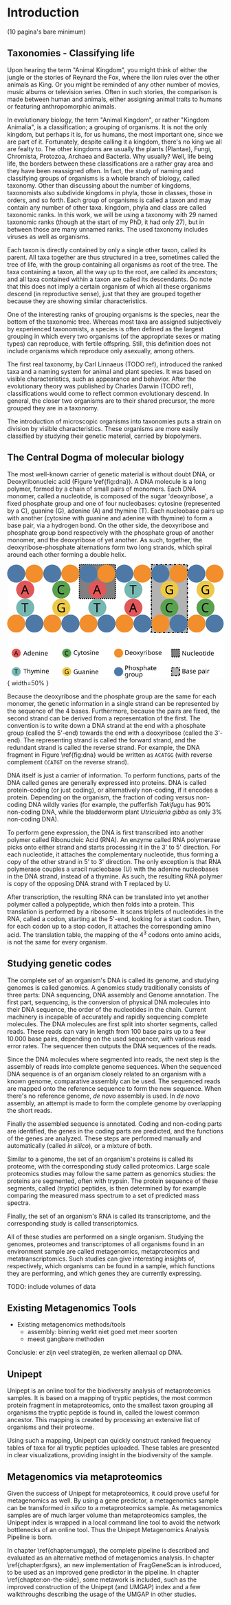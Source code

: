 # Introduction

(10 pagina's bare minimum)

## Taxonomies - Classifying life

Upon hearing the term "Animal Kingdom", you might think of either the
jungle or the stories of Reynard the Fox, where the lion rules over the
other animals as King. Or you might be reminded of any other number of
movies, music albums or television series. Often in such stories, the
comparison is made between human and animals, either assigning animal
traits to humans or featuring anthropomorphic animals.

In evolutionary biology, the term "Animal Kingdom", or rather "Kingdom
Animalia", is a classification; a grouping of organisms. It is not the
only kingdom, but perhaps it is, for us humans, the most important
one, since we are part of it. Fortunately, despite calling it a
kingdom, there's no king we all are fealty to. The other kingdoms are
usually the plants (Plantae), Fungi, Chromista, Protozoa, Archaea and
Bacteria. Why usually? Well, life being life, the borders between these
classifications are a rather gray area and they have been reassigned
often. In fact, the study of naming and classifying groups of organisms
is a whole branch of biology, called taxonomy. Other than discussing
about the number of kingdoms, taxonomists also subdivide kingdoms in
phyla, those in classes, those in orders, and so forth. Each group of
organisms is called a taxon and may contain any number of other taxa.
kingdom, phyla and class are called taxonomic ranks. In this work, we
will be using a taxonomy with 29 named taxonomic ranks (though at the
start of my PhD, it had only 27), but in between those are many unnamed
ranks. The used taxonomy includes viruses as well as organisms.

Each taxon is directly contained by only a single other taxon, called
its parent. All taxa together are thus structured in a tree, sometimes
called the tree of life, with the group containing all organisms as
root of the tree. The taxa containing a taxon, all the way up to the
root, are called its ancestors; and all taxa contained within a taxon
are called its descendants. Do note that this does not imply a certain
organism of which all these organisms descend (in reproductive sense),
just that they are grouped together because they are showing similar
characteristics.

<!-- TODO tekening tree of life? -->

One of the interesting ranks of grouping organisms is the species,
near the bottom of the taxonomic tree. Whereas most taxa are assigned
subjectively by experienced taxonomists, a species is often defined as
the largest grouping in which every two organisms (of the appropriate
sexes or mating types) can reproduce, with fertile offspring. Still,
this definition does not include organisms which reproduce only
asexually, among others.

The first real taxonomy, by Carl Linnaeus (TODO ref), introduced the
ranked taxa and a naming system for animal and plant species. It was
based on visible characteristics, such as appearance and behavior. After
the evolutionary theory was published by Charles Darwin (TODO ref),
classifications would come to reflect common evolutionary descend. In
general, the closer two organisms are to their shared precursor, the
more grouped they are in a taxonomy.

The introduction of microscopic organisms into taxonomies puts a strain
on division by visible characteristics. These organisms are more easily
classified by studying their genetic material, carried by biopolymers.

## The Central Dogma of molecular biology

The most well-known carrier of genetic material is without doubt DNA, or
Deoxyribonucleic acid (Figure \ref{fig:dna}). A DNA molecule is a long
polymer, formed by a chain of small pairs of monomers. Each DNA monomer,
called a nucleotide, is composed of the sugar 'deoxyribose', a fixed
phosphate group and one of four nucleobases: cytosine (represented by a
C), guanine (G), adenine (A) and thymine (T). Each nucleobase pairs up
with another (cytosine with guanine and adenine with thymine) to form a
base pair, via a hydrogen bond. On the other side, the deoxyribose and
phosphate group bond respectively with the phosphate group of another
monomer, and the deoxyribose of yet another. As such, together, the
deoxyribose-phosphate alternations form two long strands, which spiral
around each other forming a double helix.

![The structure of DNA, flattened to two dimensions.\label{fig:dna}](dna.svg){ width=50% }

Because the deoxyribose and the phosphate group are the same for each
monomer, the genetic information in a single strand can be represented
by the sequence of the 4 bases. Furthermore, because the pairs are
fixed, the second strand can be derived from a representation of the
first. The convention is to write down a DNA strand at the end with a
phosphate group (called the 5'-end) towards the end with a deoxyribose
(called the 3'-end). The representing strand is called the forward
strand, and the redundant strand is called the reverse strand. For
example, the DNA fragment in Figure \ref{fig:dna} would be written as
`ACATGG` (with reverse complement `CCATGT` on the reverse strand).

DNA itself is just a carrier of information. To perform functions,
parts of the DNA called genes are generally expressed into proteins.
DNA is called protein-coding (or just coding), or alternatively
non-coding, if it encodes a protein. Depending on the organism, the
fraction of coding versus non-coding DNA wildly varies (for example,
the pufferfish *Takifugu* has 90% non-coding DNA, while the bladderworm
plant *Utricularia gibba* as only 3% non-coding DNA).

To perform gene expression, the DNA is first transcribed into another
polymer called Ribonucleic Acid (RNA). An enzyme called RNA polymerase
picks onto either strand and starts processing it in the 3' to
5' direction. For each nucleotide, it attaches the complementary
nucleotide, thus forming a copy of the other strand in 5' to 3'
direction. The only exception is that RNA polymerase couples a uracil
nucleobase (U) with the adenine nucleobases in the DNA strand, instead
of a thymine. As such, the resulting RNA polymer is copy of the opposing
DNA strand with T replaced by U.

After transcription, the resulting RNA can be translated into yet
another polymer called a polypeptide, which then folds into a protein.
This translation is performed by a ribosome. It scans triplets of
nucleotides in the RNA, called a codon, starting at the 5'-end, looking
for a start codon. Then, for each codon up to a stop codon, it attaches
the corresponding amino acid. The translation table, the mapping of the
$4^3$ codons onto amino acids, is not the same for every organism.

## Studying genetic codes

The complete set of an organism's DNA is called its genome, and studying
genomes is called genomics. A genomics study traditionally consists of
three parts: DNA sequencing, DNA assembly and Genome annotation. The
first part, sequencing, is the conversion of physical DNA molecules into
their DNA sequence, the order of the nucleotides in the chain. Current
machinery is incapable of accurately and rapidly sequencing complete
molecules. The DNA molecules are first split into shorter segments,
called reads. These reads can vary in length from 100 base pairs up to
a few 10.000 base pairs, depending on the used sequencer, with various
read error rates. The sequencer then outputs the DNA sequences of the
reads.

Since the DNA molecules where segmented into reads, the next step is the
assembly of reads into complete genome sequences. When the sequenced DNA
sequence is of an organism closely related to an organism with a known
genome, comparative assembly can be used. The sequenced reads are mapped
onto the reference sequence to form the new sequence. When there's no
reference genome, *de novo* assembly is used. In *de novo* assembly, an
attempt is made to form the complete genome by overlapping the short
reads.

Finally the assembled sequence is annotated. Coding and non-coding parts
are identified, the genes in the coding parts are predicted, and the
functions of the genes are analyzed. These steps are performed manually
and automatically (called *in silico*), or a mixture of both.

Similar to a genome, the set of an organism's proteins is called its
proteome, with the corresponding study called proteomics. Large scale
proteomics studies may follow the same pattern as genomics studies: the
proteins are segmented, often with trypsin. The protein sequence of
these segments, called (tryptic) peptides, is then determined by for
example comparing the measured mass spectrum to a set of predicted mass
spectra.

Finally, the set of an organism's RNA is called its transcriptome, and
the corresponding study is called transcriptomics.

All of these studies are performed on a single organism. Studying
the genomes, proteomes and transcriptomes of all organisms found in
an environment sample are called metagenomics, metaproteomics and
metatranscriptomics. Such studies can give interesting insights of,
respectively, which organisms can be found in a sample, which functions
they are performing, and which genes they are currently expressing.

TODO: include volumes of data

## Existing Metagenomics Tools

* Existing metagenomics methods/tools
  - assembly: binning werkt niet goed met meer soorten
  - meest gangbare methoden

Conclusie: er zijn veel strategiën, ze werken allemaal op DNA.

## Unipept

Unipept is an online tool for the biodiversity analysis of
metaproteomics samples. It is based on a mapping of tryptic peptides,
the most common protein fragment in metaproteomics, onto the smallest
taxon grouping all organisms the tryptic peptide is found in, called
the lowest common ancestor. This mapping is created by processing an
extensive list of organisms and their proteome.

Using such a mapping, Unipept can quickly construct ranked frequency
tables of taxa for all tryptic peptides uploaded. These tables are
presented in clear visualizations, providing insight in the biodiversity
of the sample.

## Metagenomics via metaproteomics

Given the success of Unipept for metaproteomics, it could prove useful
for metagenomics as well. By using a gene predictor, a metagenomics
sample can be transformed *in silico* to a metaproteomics sample. As
metagenomics samples are of much larger volume than metaproteomics
samples, the Unipept index is wrapped in a local command line tool
to avoid the network bottlenecks of an online tool. Thus the Unipept
Metagenomics Analysis Pipeline is born.

In chapter \ref{chapter:umgap}, the complete pipeline is described
and evaluated as an alternative method of metagenomics analysis. In
chapter \ref{chapter:fgsrs}, an new implementation of FragGeneScan is
introduced, to be used as an improved gene predictor in the pipeline.
In chapter \ref{chapter:on-the-side}, some metawork is included, such
as the improved construction of the Unipept (and UMGAP) index and a few
walkthroughs describing the usage of the UMGAP in other studies.
